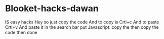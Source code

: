 # Blooket-hacks-dawan
IS easy hacks
Hey so just copy the code
And to copy is Crtl+c
And to paste Crtl+v
And paste it in the search bar put
Javascript: 
copy the then copy the code then done

